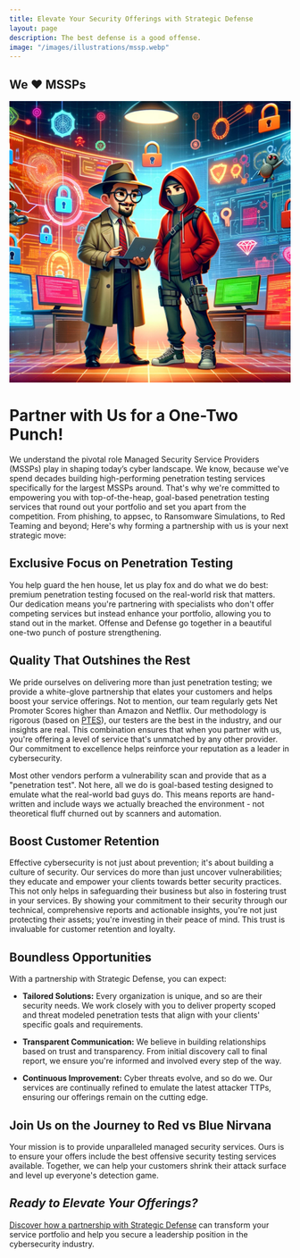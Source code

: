 ```yaml
---
title: Elevate Your Security Offerings with Strategic Defense
layout: page
description: The best defense is a good offense.
image: "/images/illustrations/mssp.webp"
---
```

## We :heart: MSSPs

<img src="/images/illustrations/mssp.webp" alt="mssp" width="600"/>

# Partner with Us for a One-Two Punch! 

We understand the pivotal role Managed Security Service Providers (MSSPs) play in shaping today’s cyber landscape. We know, because we've spend decades building high-performing penetration testing services specifically for the largest MSSPs around. That's why we're committed to empowering you with top-of-the-heap, goal-based penetration testing services that round out your portfolio and set you apart from the competition. From phishing, to appsec, to Ransomware Simulations, to Red Teaming and beyond; Here's why forming a partnership with us is your next strategic move: 

## Exclusive Focus on Penetration Testing 

You help guard the hen house, let us play fox and do what we do best: premium penetration testing focused on the real-world risk that matters. Our dedication means you're partnering with specialists who don't offer competing services but instead enhance your portfolio, allowing you to stand out in the market. Offense and Defense go together in a beautiful one-two punch of posture strengthening. 

## Quality That Outshines the Rest 

We pride ourselves on delivering more than just penetration testing; we provide a white-glove partnership that elates your customers and helps boost your service offerings. Not to mention, our team regularly gets Net Promoter Scores higher than Amazon and Netflix. Our methodology is rigorous (based on [PTES](http://www.pentest-standard.org/index.php/Main_Page)), our testers are the best in the industry, and our insights are real. This combination ensures that when you partner with us, you're offering a level of service that's unmatched by any other provider. Our commitment to excellence helps reinforce your reputation as a leader in cybersecurity. 

Most other vendors perform a vulnerability scan and provide that as a "penetration test". Not here, all we do is goal-based testing designed to emulate what the real-world bad guys do. This means reports are hand-written and include ways we actually breached the environment - not theoretical fluff churned out by scanners and automation. 

## Boost Customer Retention

Effective cybersecurity is not just about prevention; it's about building a culture of security. Our services do more than just uncover vulnerabilities; they educate and empower your clients towards better security practices. This not only helps in safeguarding their business but also in fostering trust in your services. By showing your commitment to their security through our technical, comprehensive reports and actionable insights, you're not just protecting their assets; you're investing in their peace of mind. This trust is invaluable for customer retention and loyalty. 

## Boundless Opportunities 

With a partnership with Strategic Defense, you can expect: 

- **Tailored Solutions:** Every organization is unique, and so are their security needs. We work closely with you to deliver property scoped and threat modeled penetration tests that align with your clients' specific goals and requirements. 

- **Transparent Communication:** We believe in building relationships based on trust and transparency. From initial discovery call to final report, we ensure you're informed and involved every step of the way. 

- **Continuous Improvement:** Cyber threats evolve, and so do we. Our services are continually refined to emulate the latest attacker TTPs, ensuring our offerings remain on the cutting edge. 

## Join Us on the Journey to Red vs Blue Nirvana 

Your mission is to provide unparalleled managed security services. Ours is to ensure your offers include the best offensive security testing services available. Together, we can help your customers shrink their attack surface and level up everyone's detection game. 

## _Ready to Elevate Your Offerings?_

[Discover how a partnership with Strategic Defense](/contact) can transform your service portfolio and help you secure a leadership position in the cybersecurity industry. 


